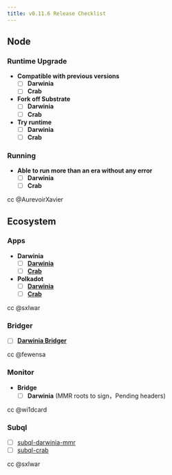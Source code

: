 ```yaml
---
title: v0.11.6 Release Checklist
---
```


## Node
### Runtime Upgrade
- **Compatible with previous versions**
  - [ ] **Darwinia**
  - [ ] **Crab**
- **Fork off Substrate**
  - [ ] **Darwinia**
  - [ ] **Crab**
- **Try runtime**
  - [ ] **Darwinia**
  - [ ] **Crab**

### Running
- **Able to run more than an era without any error**
  - [ ] **Darwinia**
  - [ ] **Crab**

cc @AurevoirXavier

## Ecosystem
### Apps
- **Darwinia**
  - [ ] [**Darwinia**](https://apps.darwinia.network/?rpc=wss://rpc.darwinia.network)
  - [ ] [**Crab**](https://apps.darwinia.network/?rpc=wss://crab-rpc.darwinia.network)
- **Polkadot**
  - [ ] [**Darwinia**](https://polkadot.js.org/apps/?rpc=wss://rpc.darwinia.network)
  - [ ] [**Crab**](https://polkadot.js.org/apps/?rpc=wss://crab-rpc.darwinia.network)

cc @sxlwar

### Bridger
- [ ] [**Darwinia Bridger**](https://github.com/darwinia-network/bridger)

cc @fewensa

### Monitor
- **Bridge**
  - [ ] **Darwinia** (MMR roots to sign，Pending headers)

cc @wi1dcard

### Subql
- [ ] [subql-darwinia-mmr](https://github.com/darwinia-network/subql-darinwia-mmr)
- [ ] [subql-crab](https://github.com/darwinia-network/subql-crab)

cc @sxlwar
